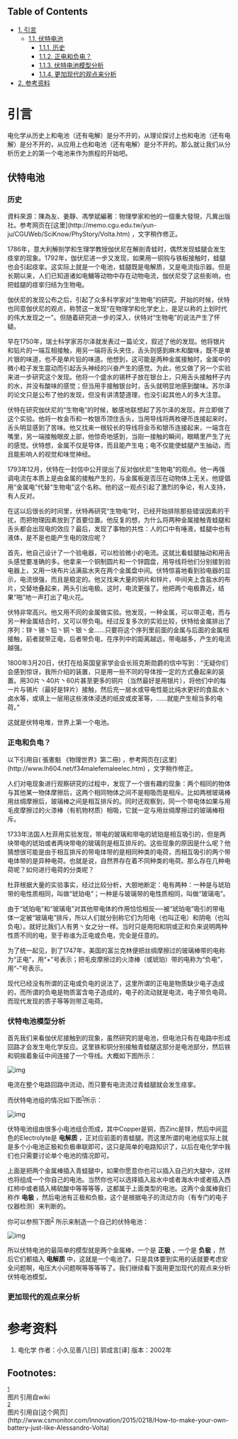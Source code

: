 <nav id="table-of-contents">
<h2>Table of Contents</h2>
<div id="text-table-of-contents">
<ul>
<li><a href="#orgheadline6">1. 引言</a>
<ul>
<li><a href="#orgheadline5">1.1. 伏特电池</a>
<ul>
<li><a href="#orgheadline1">1.1.1. 历史</a></li>
<li><a href="#orgheadline2">1.1.2. 正电和负电？</a></li>
<li><a href="#orgheadline3">1.1.3. 伏特电池模型分析</a></li>
<li><a href="#orgheadline4">1.1.4. 更加现代的观点来分析</a></li>
</ul>
</li>
</ul>
</li>
<li><a href="#orgheadline7">2. 参考资料</a></li>
</ul>
</div>
</nav>


# 引言<a id="orgheadline6"></a>

电化学从历史上和电池（还有电解）是分不开的，从理论探讨上也和电池（还有电解）是分不开的，从应用上也和电池（还有电解）是分不开的。那么就让我们从分析历史上的第一个电池来作为旅程的开始吧。

## 伏特电池<a id="orgheadline5"></a>

### 历史<a id="orgheadline1"></a>

<div class="FRAMED">
資料來源：陳為友、姜靜、馮學斌編著：物理學家和他的一個重大發現，凡異出版社。参考网页在[这里](http://memo.cgu.edu.tw/yun-ju/CGUWeb/SciKnow/PhyStory/Volta.htm) ，文字稍作修正。

1786年，意大利解剖学和生理学教授伽伏尼在解剖青蛙时，偶然发现蛙腿会发生痉挛的现象。1792年，伽伏尼进一步又发现，如果用一铜钩与铁板接触时，蛙腿也会引起痉挛。这实际上就是一个电池，蛙腿既是电解质，又是电流指示器。但是长期以来，人们已知道诸如电鯆等动物中存在动物电流，伽伏尼受了这些影响，也把蛙腿的痉挛归结为生物电。

伽伏尼的发现公布之后，引起了众多科学家对“生物电”的研究。开始的时候，伏特也同意伽伏尼的观点，称赞这一发现“在物理学和化学史上，是足以称的上划时代的伟大发现之一”。但随着研究进一步的深入，伏特对“生物电”的说法产生了怀疑。

早在1750年，瑞士科学家苏尔泽就发表过一篇论文，叙述了他的发现。他将银片和铅片的一端互相接触，用另一端将舌头夹住，舌头则感到麻木和酸味，既不是单片银的味道，也不是单片铅的味道。他想到，这可能是两种金属接触时，金属中的微小粒子发生震动而引起舌头神经的兴奋产生的感觉。为此，他又做了另一个实验来进一步研究这个发现。他将一个盛水的锡杯子放在银台上，只用舌头接触杯子内的水，并没有酸味的感觉；但当用手接触银台时，舌头就明显地感到酸味。苏尔泽的论文只是公布了他的发现，但没有讲清楚道理，也没引起其他人的多大注意。

伏特在研究伽伏尼的“生物电”的时候，敏感地联想起了苏尔泽的发现，并立即做了这个实验。他将一枚金币和一枚银币顶住舌头，当用导线将两枚硬币连接起来时，舌头明显感到了苦味。他又找来一根较长的导线将金币和银币连接起来，一端含在嘴里，另一端接触眼皮上部，他惊奇地感到，当刚一接触的瞬间，眼睛里产生了光的感觉。伏特想，金属不仅是导体，而且能产生电；电不仅能使蛙腿产生抽动，而且能影响人的视觉和味觉神经。

1793年12月，伏特在一封信中公开提出了反对伽伏尼“生物电”的观点。他一再强调电流在本质上是由金属的接触产生的，与金属板是否压在动物体上无关。他提倡用“金属电”代替“生物电”这个名称。他的这一观点引起了激烈的争论，有人支持，有人反对。

在这以后很长的时间里，伏特再研究“生物电”时，已经开始排除那些错误因素的干扰，而把物理因素放到了首要位置。他反复的想，为什么将两种金属接触青蛙腿和舌头都会出现电的效应？最后，发现了事物的共性：人的口中有唾液，蛙腿中也有液体，是不是也能产生电的效应呢？

首先，他自己设计了一个验电器，可以检验微小的电流。这就比看蛙腿抽动和用舌头感觉要准确的多。他拿来一个铜制圆片和一个锌圆盘，用导线将他们分别接到验电器上，又用一块布片沾满盐水夹在两个金属盘中间。伏特惊喜地看到验电器的显示，电流很强，而且是稳定的。他又找来大量的铜片和锌片，中间夹上含盐水的布片，交替地叠起来，两头引出电极。这时，电流更强了。他把两个电极靠近，结果“啪”地一声打出了电火花。

伏特非常高兴。他又用不同的金属做实验。他发现，一种金属，可以带正电，而与另一种金属结合时，又可以带负电。经过反复多次的实验比较，伏特给金属排出了序列：锌丶锡丶铅丶铜丶银丶金&#x2026;&#x2026;只要将这个序列里前面的金属与后面的金属相接触，前者就带正电，后者带负电，在序列中的距离越远，带电越多，产生的电流越强。

1800年3月20日，伏打在给英国皇家学会会长班克斯勋爵的信中写到：“无疑你们会感到惊讶，我所介绍的装置，只是用一些不同的导体按一定的方式叠起来的装置。用30片丶40片丶60片甚至更多的铜片（当然最好是用银片），将他们中的每一片与锡片（最好是锌片）接触，然后充一层水或导电性能比纯水更好的食盐水丶卤水等，或填上一层用这些液体浸透的纸皮或皮革等，&#x2026;&#x2026;就能产生相当多的电荷。”

这就是伏特电堆，世界上第一个电池。

</div>

### 正电和负电？<a id="orgheadline2"></a>

<div class="FRAMED">
以下引用自( 張憲魁 《物理世界》第二冊) ，参考网页在[这里](http://www.lh604.net/f34malefemaleelec.htm) ，文字稍作修正。

人们对电现象进行观察研究的过程中，发现了一个很有趣的现象：两个相同的物体与其他某一物体摩擦后，这两个相同物体之间不是相吸而是相斥。比如两根玻璃棒用丝绸摩擦后，玻璃棒之间是相互排斥的。同时还观察到，同一个带电体如果与用毛皮摩擦过的火漆棒（有机物材质）相吸，它就一定与用丝绸摩擦过的玻璃棒相斥。

1733年法国人杜菲用实验发现，带电的玻璃和带电的琥珀是相互吸引的，但是两块带电的琥珀或者两块带电的玻璃则是相互排斥的。这些现象的原因是什么呢？他猜想很可能是由于相互排斥的带电体带的是相同种类的电荷，而相互吸引的两个带电体带的是异种电荷。也就是说，自然界存在着不同种类的电荷。那么存在几种电荷呢？如何进行电荷的分类呢？

杜菲根据大量的实验事实，经过比较分析，大胆地断定：电有两种：一种是与琥珀带的电性质相同，叫做“琥珀电”；一种是与玻璃带的电性质相同，叫做“玻璃电”。

由于“琥珀电”和“玻璃电”对其他带电体的作用恰恰相反──被“琥珀电”吸引的带电体一定被“玻璃电”排斥，所以人们就分别称它们为阳电（也叫正电）和阴电（也叫负电）。就好比我们人有男丶女之分一样。当时只是用阳和阴或正和负来说明两种性质不同的电，至于称谁为正电或负电，完全是任意的。

为了统一起见，到了1747年，美国的富兰克林便把丝绸摩擦过的玻璃棒带的电称为“正电”，用“+”号表示；把毛皮摩擦过的火漆棒（或琥珀）带的电称为“负电”，用“-”号表示。

</div>

现代已经没有所谓的正电或负电的说法了，这里所谓的正电是物质缺少电子造成的，而所谓的负电是物质富含电子造成的，电子的流动就是电流，电子带负电荷。而现代发现的质子等等则带正电荷。

### 伏特电池模型分析<a id="orgheadline3"></a>

首先我们来看伽伏尼接触到的现象，虽然研究的是电池，但电池只有在电路中形成回路才会发生电化学反应。这里铁和铜分别接触青蛙腿这部分是电池部分，然后铁和铜挨着象征中间连接了一个导线。大概如下图所示：

![img](images/伽伏尼实验.png "伽伏尼实验")

电流在整个电路回路中流动，而只要有电流流过青蛙腿就会发生痉挛。

而伏特电池组的情况如下图<sup><a id="fnr.1" class="footref" href="#fn.1">1</a></sup>所示：

![img](images/伏特电池组.png "伏特电池组")

伏特电池组由很多小电池组合而成，其中Copper是铜，而Zinc是锌，然后中间蓝色的Electrolyte是 **电解质** ，正对应前面的青蛙腿。而这里所谓的电池组实际上就是多个小电池正极和负极串联即可，这只是简单的电路知识了，以后在电化学中我们也只需要讨论单个电池的情况即可。

上面是把两个金属棒插入青蛙腿中，如果你愿意你也可以插入自己的大腿中，这样也将组成一个你自己的电池。当然你也可以选择插入盐水中或者海水中或者插入西红柿中或者插入稀硫酸中等等等等，这都属于上面类型的电池。这两个金属棒我们称作 **电极** ，然后电池有正极和负极，这个是根据电子的流动方向（有专门的电子仪器检测）来判断的。

你可以参照下图<sup><a id="fnr.2" class="footref" href="#fn.2">2</a></sup> 所示来制造一个自己的伏特电池：

![img](images/自制伏特电池.jpeg "自制伏特电池")

所以伏特电池的最简单的模型就是两个金属棒，一个是 **正极** ，一个是 **负极** ，然后它们都插入 **电解质** 中，这就是一个电池了。只是具体要到实用的话就要考虑安全问题啊，电压大小问题啊等等等等了。我们继续看下面用更加现代的观点来分析伏特电池模型。

### 更加现代的观点来分析<a id="orgheadline4"></a>

# 参考资料<a id="orgheadline7"></a>

1.  电化学 作者：小久见善八[日] 郭成言[译] 版本：2002年

<div id="footnotes">
<h2 class="footnotes">Footnotes: </h2>
<div id="text-footnotes">

<div class="footdef"><sup><a id="fn.1" class="footnum" href="#fnr.1">1</a></sup> <div class="footpara">图片引用自wiki</div></div>

<div class="footdef"><sup><a id="fn.2" class="footnum" href="#fnr.2">2</a></sup> <div class="footpara">图片引用自[这个网页](http://www.csmonitor.com/Innovation/2015/0218/How-to-make-your-own-battery-just-like-Alessandro-Volta)</div></div>


</div>
</div>